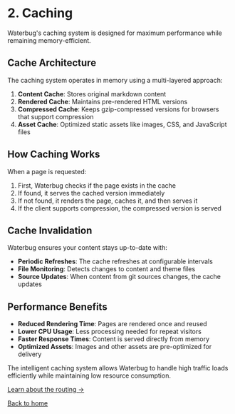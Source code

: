# 2. Caching

Waterbug's caching system is designed for maximum performance while remaining memory-efficient.

## Cache Architecture

The caching system operates in memory using a multi-layered approach:

1. **Content Cache**: Stores original markdown content
2. **Rendered Cache**: Maintains pre-rendered HTML versions
3. **Compressed Cache**: Keeps gzip-compressed versions for browsers that support compression
4. **Asset Cache**: Optimized static assets like images, CSS, and JavaScript files

## How Caching Works

When a page is requested:

1. First, Waterbug checks if the page exists in the cache
2. If found, it serves the cached version immediately
3. If not found, it renders the page, caches it, and then serves it
4. If the client supports compression, the compressed version is served

## Cache Invalidation

Waterbug ensures your content stays up-to-date with:

- **Periodic Refreshes**: The cache refreshes at configurable intervals
- **File Monitoring**: Detects changes to content and theme files
- **Source Updates**: When content from git sources changes, the cache updates

## Performance Benefits

- **Reduced Rendering Time**: Pages are rendered once and reused
- **Lower CPU Usage**: Less processing needed for repeat visitors
- **Faster Response Times**: Content is served directly from memory
- **Optimized Assets**: Images and other assets are pre-optimized for delivery

The intelligent caching system allows Waterbug to handle high traffic loads efficiently while maintaining low resource consumption.

[Learn about the routing →](/About/routing)

[Back to home](/)

